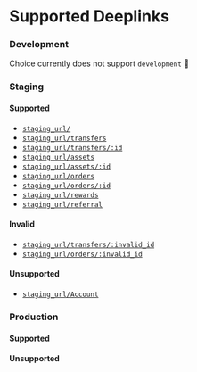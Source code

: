 # Supported Deeplinks

<h3>Development</h3>

Choice currently does not support `development` 🚧

<h3>Staging</h3>

<h4>Supported</h4>

* [`staging_url/`](https://retail-staging.kingdomtrust.com/)
* [`staging_url/transfers`](https://retail-staging.kingdomtrust.com/transfers)
* [`staging_url/transfers/:id`](https://retail-staging.kingdomtrust.com/transfers/1234)
* [`staging_url/assets`](https://retail-staging.kingdomtrust.com/assets)
* [`staging_url/assets/:id`](https://retail-staging.kingdomtrust.com/assets/bitcoin-crypto)
* [`staging_url/orders`](https://retail-staging.kingdomtrust.com/orders)
* [`staging_url/orders/:id`](https://retail-staging.kingdomtrust.com/orders/1234)
* [`staging_url/rewards`](https://retail-staging.kingdomtrust.com/rewards)
* [`staging_url/referral`](https://retail-staging.kingdomtrust.com/referral?=example)

<h4>Invalid</h4>

* [`staging_url/transfers/:invalid_id`](https://retail-staging.kingdomtrust.com/transfers/asdf)
* [`staging_url/orders/:invalid_id`](https://retail-staging.kingdomtrust.com/orders/asdf)

<h4>Unsupported</h4>

* [`staging_url/Account`](https://retail-staging.kingdomtrust.com//Account/*)

<h3>Production</h3>

<h4>Supported</h4>

<!-- 1. [`https://retail-staging.kingdomtrust.com/`](https://retail-staging.kingdomtrust.com/) -->

<h4>Unsupported</h4>

<!-- 1. [`https://retail-staging.kingdomtrust.com/Account`](https://retail-staging.kingdomtrust.com/Account)
 -->
